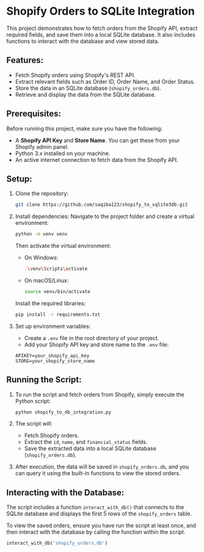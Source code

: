 # Shopify Orders to SQLite Integration

This project demonstrates how to fetch orders from the Shopify API, extract required fields, and save them into a local SQLite database. It also includes functions to interact with the database and view stored data.

## Features:
- Fetch Shopify orders using Shopify's REST API.
- Extract relevant fields such as Order ID, Order Name, and Order Status.
- Store the data in an SQLite database (`shopify_orders.db`).
- Retrieve and display the data from the SQLite database.

## Prerequisites:
Before running this project, make sure you have the following:
- A **Shopify API Key** and **Store Name**. You can get these from your Shopify admin panel.
- Python 3.x installed on your machine.
- An active internet connection to fetch data from the Shopify API.

## Setup:

1. Clone the repository:
    ```bash
    git clone https://github.com/saqiba123/shopify_to_sqlite3db.git
    ```

2. Install dependencies:
    Navigate to the project folder and create a virtual environment:
    ```bash
    python -m venv venv
    ```

    Then activate the virtual environment:
    - On Windows:
      ```bash
      .\venv\Scripts\activate
      ```
    - On macOS/Linux:
      ```bash
      source venv/bin/activate
      ```

    Install the required libraries:
    ```bash
    pip install -r requirements.txt
    ```

3. Set up environment variables:
    - Create a `.env` file in the root directory of your project.
    - Add your Shopify API key and store name to the `.env` file:
    
    ```plaintext
    APIKEY=your_shopify_api_key
    STORE=your_shopify_store_name
    ```

## Running the Script:

1. To run the script and fetch orders from Shopify, simply execute the Python script:
    ```bash
    python shopify_to_db_integration.py
    ```

2. The script will:
    - Fetch Shopify orders.
    - Extract the `id`, `name`, and `financial_status` fields.
    - Save the extracted data into a local SQLite database (`shopify_orders.db`).

3. After execution, the data will be saved in `shopify_orders.db`, and you can query it using the built-in functions to view the stored orders.

## Interacting with the Database:

The script includes a function `interact_with_db()` that connects to the SQLite database and displays the first 5 rows of the `shopify_orders` table.

To view the saved orders, ensure you have run the script at least once, and then interact with the database by calling the function within the script.

```python
interact_with_db('shopify_orders.db')
